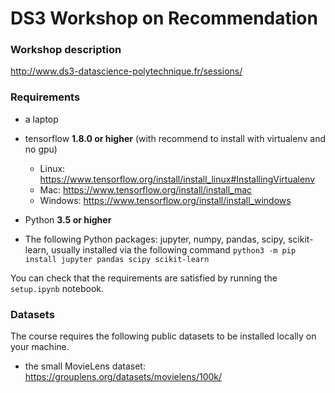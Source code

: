 # DS3 Workshop on Recommendation

### Workshop description

http://www.ds3-datascience-polytechnique.fr/sessions/

### Requirements

- a laptop

- tensorflow **1.8.0 or higher** (with recommend to install with virtualenv and no gpu)
    - Linux: https://www.tensorflow.org/install/install_linux#InstallingVirtualenv
    - Mac: https://www.tensorflow.org/install/install_mac
    - Windows: https://www.tensorflow.org/install/install_windows

- Python **3.5 or higher**

- The following Python packages: jupyter, numpy, pandas, scipy, scikit-learn, usually installed via the following command ```python3 -m pip install jupyter pandas scipy scikit-learn```

You can check that the requirements are satisfied by running the ```setup.ipynb``` notebook.


### Datasets

The course requires the following public datasets to be installed locally on your machine.

- the small MovieLens dataset: https://grouplens.org/datasets/movielens/100k/


